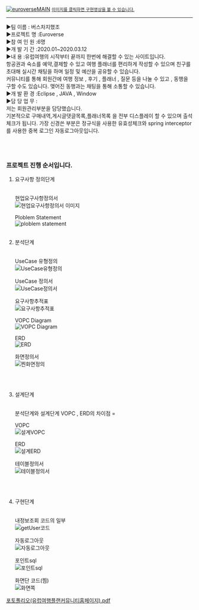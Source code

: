 

[![euroverseMAIN](https://user-images.githubusercontent.com/57661883/77535422-ee1e1c80-6edd-11ea-8aad-bfdfd6ceaf36.png)](https://youtu.be/2Q8ZXSbwx8Q)
<small><u>이미지를 클릭하면 구현영상을 볼 수 있습니다.</u></small><br>
* * *
<p>
▶팀  이름 : 버스차지했조<br>
▶프로젝트 명 :Euroverse<br>
▶참 여 인 원 :6명<br>
▶개 발 기 간 :2020.01~2020.03.12<br>
▶내       용 :유럽여행의 시작부터 끝까지 한번에 해결할 수 있는 사이트입니다.<br>
항공권과 숙소를 예약,결제할 수 있고 여행 플래너를 편리하게 작성할 수 있으며 친구를 초대해 실시간 채팅을 하며 일정 및 예산을 공유할 수 있습니다.<br>
커뮤니티를 통해 회원간에 여행 정보 , 후기 , 플래너 , 질문 등을 나눌 수 있고 , 동행을 구할 수도 있습니다. 맺어진 동행과는 채팅을 통해 소통할 수 있습니다.<br>
▶개 발 환 경 :Eclipse , JAVA , Window <br>
▶담 당 업 무 :<br>
저는 회원관리부분을 담당했습니다.<br>
기본적으로 구매내역,게시글댓글목록,플래너목록 을 전부 디스플레이 할 수 있으며 출석체크가 됩니다. 가장 신경쓴 부분은 정규식을 사용한 유효성체크와 spring interceptor를 사용한 중복 로그인 자동로그아웃입니다.
</p>
<br><br>
<h3>프로젝트 진행 순서입니다.</h3>
<ol>
  <li>요구사항 정의단계</li><br>

현업요구사항정의서<br>
![현업요구사항정의서 이미지](https://user-images.githubusercontent.com/57661883/79181404-3da19980-7e47-11ea-9589-d28be24ae36f.PNG)

Ploblem Statement<br>
![ploblem statement](https://user-images.githubusercontent.com/57661883/79181678-e7812600-7e47-11ea-9c82-04c73627bbae.PNG)
<br><br>


<li>분석단계</li><br>

UseCase 유형정의<br>
![UseCase유형정의](https://user-images.githubusercontent.com/57661883/79183402-5791ab00-7e4c-11ea-9a8c-77c7d48d620c.PNG)


UseCase 정의서<br>
![UseCase정의서](https://user-images.githubusercontent.com/57661883/79183409-5d878c00-7e4c-11ea-9f9b-9d6bc98245f5.PNG)

요구사항추적표<br>
![요구사항추적표](https://user-images.githubusercontent.com/57661883/79183418-62e4d680-7e4c-11ea-9b49-16630bd4dbb7.PNG)

VOPC Diagram<br>
![VOPC Diagram](https://user-images.githubusercontent.com/57661883/79183433-6a0be480-7e4c-11ea-8eec-4f0054dcc9d0.PNG)


ERD<br>
![ERD](https://user-images.githubusercontent.com/57661883/79183440-7001c580-7e4c-11ea-8f01-d8baf949c691.PNG)

화면정의서<br>
![찐화면정의](https://user-images.githubusercontent.com/57661883/79184002-008cd580-7e4e-11ea-9f7a-7703c67ff386.png)





<br><br>


<li>설계단계
</li>
<br>

분석단계와 설계단계 VOPC , ERD의 차이점 =

VOPC<br>
![설계VOPC](https://user-images.githubusercontent.com/57661883/79184144-4e094280-7e4e-11ea-87a8-c00eab661306.PNG)

ERD<br>
![설계ERD](https://user-images.githubusercontent.com/57661883/79184154-52356000-7e4e-11ea-8007-2df8f193c97f.PNG)


테이블정의서<br>
![테이블정의서](https://user-images.githubusercontent.com/57661883/79184158-55305080-7e4e-11ea-8a04-29eaa47068b4.PNG)

<br><br>

<li>구현단계
</li>
<br>


내정보조회 코드의 일부<br>
![getUser코드](https://user-images.githubusercontent.com/57661883/79184770-113e4b00-7e50-11ea-835f-8e48e31a504a.PNG)


자동로그아웃<br>
![자동로그아웃](https://user-images.githubusercontent.com/57661883/79184777-14d1d200-7e50-11ea-87b9-3bf7c110edf4.PNG)


포인트sql<br>
![포인트sql](https://user-images.githubusercontent.com/57661883/79184782-18fdef80-7e50-11ea-8cad-5f6a96f542d3.PNG)


화면단 코드(찜)<br>
![화면쪽](https://user-images.githubusercontent.com/57661883/79184789-1bf8e000-7e50-11ea-95a5-0f1b79bae3a0.PNG)




</ol>


[포토폴리오(유럽여행플랜커뮤니티홈페이지).pdf](https://github.com/zi-seong/euroverse/files/4543568/default.pdf)

